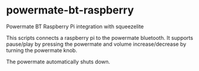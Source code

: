 # powermate-bt-raspberry
Powermate BT Raspberry Pi integration with squeezelite

This scripts connects a raspberry pi to the powermate bluetooth.
It supports pause/play by pressing the powermate and volume increase/decrease by turning the powermate knob.

The powermate automatically shuts down.

